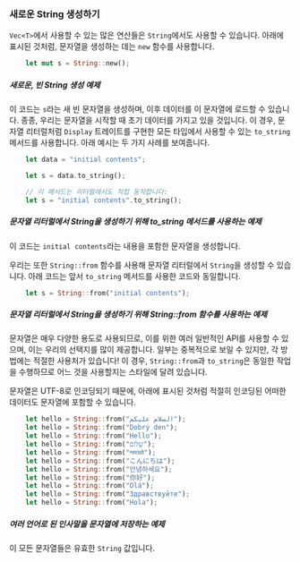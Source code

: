 ### 새로운 String 생성하기

`Vec<T>`에서 사용할 수 있는 많은 연산들은 `String`에서도 사용할 수 있습니다. 아래에 표시된 것처럼, 문자열을 생성하는 데는 `new` 함수를 사용합니다.
```rust
    let mut s = String::new();
```

##### 새로운, 빈 String 생성 예제

이 코드는 `s`라는 새 빈 문자열을 생성하며, 이후 데이터를 이 문자열에 로드할 수 있습니다. 종종, 우리는 문자열을 시작할 때 초기 데이터를 가지고 있을 것입니다. 이 경우, 문자열 리터럴처럼 `Display` 트레이트를 구현한 모든 타입에서 사용할 수 있는 `to_string` 메서드를 사용합니다. 아래 예시는 두 가지 사례를 보여줍니다.

```rust
    let data = "initial contents";

    let s = data.to_string();

    // 이 메서드는 리터럴에서도 직접 동작합니다:
    let s = "initial contents".to_string();
```

##### 문자열 리터럴에서 String을 생성하기 위해 to_string 메서드를 사용하는 예제

이 코드는 `initial contents`라는 내용을 포함한 문자열을 생성합니다.

우리는 또한 `String::from` 함수를 사용해 문자열 리터럴에서 `String`을 생성할 수 있습니다. 아래 코드는 앞서 `to_string` 메서드를 사용한 코드와 동일합니다.

```rust
    let s = String::from("initial contents");
```

##### 문자열 리터럴에서 String을 생성하기 위해 String::from 함수를 사용하는 예제

문자열은 매우 다양한 용도로 사용되므로, 이를 위한 여러 일반적인 API를 사용할 수 있으며, 이는 우리의 선택지를 많이 제공합니다. 일부는 중복적으로 보일 수 있지만, 각 방법에는 적절한 사용처가 있습니다! 이 경우, `String::from`과 `to_string`은 동일한 작업을 수행하므로 어느 것을 사용할지는 스타일에 달려 있습니다.

문자열은 UTF-8로 인코딩되기 때문에, 아래에 표시된 것처럼 적절히 인코딩된 어떠한 데이터도 문자열에 포함할 수 있습니다.

```rust
    let hello = String::from("السلام عليكم");
    let hello = String::from("Dobrý den");
    let hello = String::from("Hello");
    let hello = String::from("שָׁלוֹם");
    let hello = String::from("नमस्ते");
    let hello = String::from("こんにちは");
    let hello = String::from("안녕하세요");
    let hello = String::from("你好");
    let hello = String::from("Olá");
    let hello = String::from("Здравствуйте");
    let hello = String::from("Hola");
```

##### 여러 언어로 된 인사말을 문자열에 저장하는 예제

이 모든 문자열들은 유효한 `String` 값입니다.